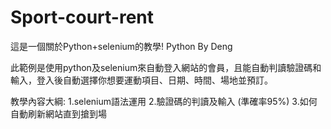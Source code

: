 # Sport-court-rent
這是一個關於Python+selenium的教學!  Python By Deng

此範例是使用python及selenium來自動登入網站的會員，且能自動判讀驗證碼和輸入，登入後自動選擇你想要運動項目、日期、時間、場地並預訂。

教學內容大綱: 1.selenium語法運用   2.驗證碼的判讀及輸入 (準確率95%)   3.如何自動刷新網站直到搶到場  
